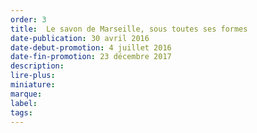```yaml
---
order: 3
title:  Le savon de Marseille, sous toutes ses formes
date-publication: 30 avril 2016
date-debut-promotion: 4 juillet 2016
date-fin-promotion: 23 décembre 2017
description: 
lire-plus:
miniature:
marque:
label: 
tags: 
---
```


<!--fin-excerpt-->
<!-- ******************************** -->
<!-- **** début contenu détaillé **** -->



<!-- **** fin contenu détaillé **** -->
<!-- ****************************** -->



